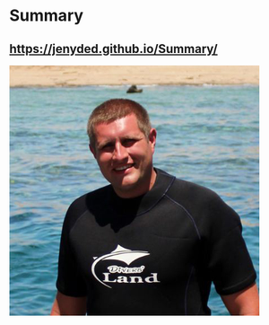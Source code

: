 # Summary
## https://jenyded.github.io/Summary/
![](https://github.com/Jenyded/Summary/blob/main/PhotoMy.jpg)
